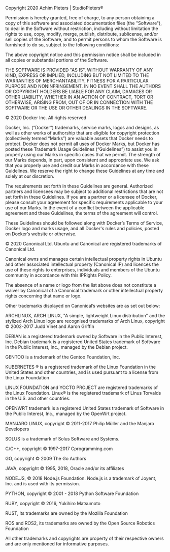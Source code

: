 Copyright 2020 Achim Pieters | StudioPieters®

Permission is hereby granted, free of charge, to any person obtaining a copy
of this software and associated documentation files (the "Software"), to deal
in the Software without restriction, including without limitation the rights
to use, copy, modify, merge, publish, distribute, sublicense, and/or sell
copies of the Software, and to permit persons to whom the Software is
furnished to do so, subject to the following conditions:

The above copyright notice and this permission notice shall be included in all
copies or substantial portions of the Software.

THE SOFTWARE IS PROVIDED "AS IS", WITHOUT WARRANTY OF ANY KIND, EXPRESS OR
IMPLIED, INCLUDING BUT NOT LIMITED TO THE WARRANTIES OF MERCHANTABILITY,
FITNESS FOR A PARTICULAR PURPOSE AND NONINFRINGEMENT. IN NO EVENT SHALL THE
AUTHORS OR COPYRIGHT HOLDERS BE LIABLE FOR ANY CLAIM, DAMAGES OR OTHER LIABILITY,
WHETHER IN AN ACTION OF CONTRACT, TORT OR OTHERWISE, ARISING FROM, OUT OF OR IN
CONNECTION WITH THE SOFTWARE OR THE USE OR OTHER DEALINGS IN THE SOFTWARE.

© 2020 Docker Inc. All rights reserved

Docker, Inc. (“Docker”) trademarks, service marks, logos and designs, as well as
other works of authorship that are eligible for copyright protection (collectively
termed “Marks”) are valuable assets that Docker needs to protect. Docker does not
permit all uses of Docker Marks, but Docker has posted these Trademark Usage
Guidelines (“Guidelines”) to assist you in properly using our Marks in specific
cases that we permit. The strength of our Marks depends, in part, upon consistent
and appropriate use. We ask that you properly use and credit our Marks in
accordance with these Guidelines. We reserve the right to change these Guidelines
at any time and solely at our discretion.

The requirements set forth in these Guidelines are general. Authorized partners
and licensees may be subject to additional restrictions that are not set forth
in these Guidelines. If you are a partner or a licensee of Docker, please consult
your agreement for specific requirements applicable to your use of our Marks. In
the event of a conflict between the applicable agreement and these Guidelines,
the terms of the agreement will control.

These Guidelines should be followed along with Docker’s Terms of Service, Docker
logo and marks usage, and all Docker's rules and policies, posted on Docker’s
website or otherwise.

© 2020 Canonical Ltd. Ubuntu and Canonical are registered trademarks
of Canonical Ltd.

Canonical owns and manages certain intellectual property rights in Ubuntu and
other associated intellectual property (Canonical IP) and licences the use of
these rights to enterprises, individuals and members of the Ubuntu community in
accordance with this IPRights Policy.

The absence of a name or logo from the list above does not constitute a waiver by
Canonical of a Canonical trademark or other intellectual property rights
concerning that name or logo.

Other trademarks displayed on Canonical’s websites are as set out below:

ARCHLINUX, ARCH LINUX, "A simple, lightweight Linux distribution" and the
stylized Arch Linux logo are recognised trademarks of Arch Linux, copyright
© 2002-2017 Judd Vinet and Aaron Griffin

DEBIAN is a registered trademark owned by Software in the Public Interest, Inc.
Debian trademark is a registered United States trademark of Software in the
Public Interest, Inc., managed by the Debian project.

GENTOO is a trademark of the Gentoo Foundation, Inc.

KUBERNETES ® is a registered trademark of the Linux Foundation in the United
States and other countries, and is used pursuant to a license from the Linux
Foundation

LINUX FOUNDATION and YOCTO PROJECT are registered trademarks of the Linux
Foundation. Linux® is the registered trademark of Linus Torvalds in the U.S. and
other countries.

OPENWRT trademark is a registered United States trademark of Software in the
Public Interest, Inc., managed by the OpenWrt project.

MANJARO LINUX, copyright © 2011-2017 Philip Müller and the Manjaro Developers

SOLUS is a trademark of Solus Software and Systems.

C/C++, copyright © 1997-2017 Cprogramming.com

GO, copyright © 2009 The Go Authors

JAVA, copyright © 1995, 2018, Oracle and/or its affiliates

NODE.JS, © 2018 Node.js Foundation. Node.js is a trademark of Joyent, Inc. and
is used with its permission.

PYTHON, copyright © 2001 - 2018 Python Software Foundation

RUBY, copyright © 2016, Yukihiro Matsumoto

RUST, its trademarks are owned by the Mozilla Foundation

ROS and ROS2, its trademarks are owned by the Open Source Robotics Foundation

All other trademarks and copyrights are property of their respective owners and
are only mentioned for informative purposes.
